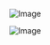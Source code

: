 ![Image](https://github.com/user-attachments/assets/2c6ecab0-c43e-4ba6-bd7e-766d8c4f53b3)

![Image](https://github.com/user-attachments/assets/0ec682d3-a966-4324-bced-9d4c2f81c6db)
